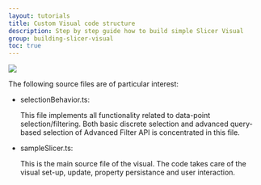 ```yaml
---
layout: tutorials
title: Custom Visual code structure
description: Step by step guide how to build simple Slicer Visual
group: building-slicer-visual
toc: true
---
```


![](../images/src-folder.PNG)

The following source files are of particular interest:
- selectionBehavior.ts:

    This file implements all functionality related to data-point selection/filtering. Both basic discrete selection and advanced query-based selection of Advanced Filter API is concentrated in this file. 

- sampleSlicer.ts:

    This is the main source file of the visual. The code takes care of the visual set-up, update, property persistance and user interaction.  